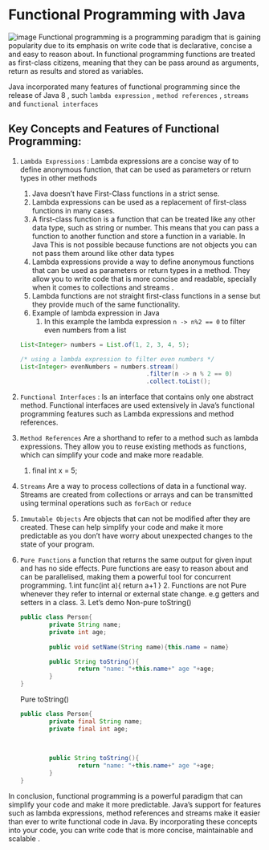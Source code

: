 # Functional Programming with Java
![image](https://images.idgesg.net/images/article/2019/11/jw_lambda_expressions_lambda_symbol_circuits_puzzle_pieces_by_greyfebruary_gettyimages-511803821_2400x1600-100817056-large.jpg?auto=webp&quality=85,70)
Functional programming is a programming paradigm that is gaining popularity due to its emphasis on write code that is declarative, concise a and easy to reason about. In functional programming functions are treated as first-class citizens, meaning that they can be pass around as arguments, return as results and stored as variables.

Java incorporated many features of functional programming since the release of Java 8 , such `lambda expression` , `method references` , `streams` and `functional interfaces` 

## Key Concepts and Features of Functional Programming:

1. `Lambda Expressions` : Lambda expressions are a concise way of to define anonymous function, that can be used as parameters or return types in other methods 
    1. Java doesn’t have First-Class functions in a strict sense. 
    2. Lambda expressions can be used as a replacement of first-class functions in many cases.
    3. A first-class function is a function that can be treated like any other data type, such as string or number. This means that you can pass a function to another function and store a function in a variable. In Java This is not possible because functions are not objects you can not pass them around like other data types
    4. Lambda expressions provide a way to define anonymous functions that can be used as parameters or return types in a method. They allow you to write code that is more concise and readable, specially when it comes to collections and streams .
    5. Lambda functions are not straight first-class functions in a sense but they provide much of the same functionality.
    6. Example of lambda expression in Java
        1. In this example the lambda expression `n -> n%2 == 0` to filter even numbers from a list

    ```java
    List<Integer> numbers = List.of(1, 2, 3, 4, 5);
    
    /* using a lambda expression to filter even numbers */
    List<Integer> evenNumbers = numbers.stream()
                                       .filter(n -> n % 2 == 0)
                                       .collect.toList();
    ```
    
2. `Functional Interfaces` : Is an interface that contains only one abstract method. Functional interfaces are used extensively in Java’s functional programming features such as Lambda expressions and method references. 
3. `Method References` Are a shorthand to refer to a method such as lambda expressions. They allow you to reuse existing methods as functions, which can simplify your code and make more readable.
    1. final int x = 5;
4. `Streams` Are a way to process collections of data in a functional way. Streams are created from collections or arrays and can be transmitted using terminal operations such as `forEach` or `reduce`
5. `Immutable Objects` Are objects that can not be modified after they are created. These can help simplify your code and make it more predictable as you don’t have worry about unexpected changes to the state of your program.
6. `Pure Functions` a function that returns the same output for given input and has no side effects. Pure functions are easy to reason about and can be parallelised, making them a powerful tool for concurrent programming.
    1.int func(int a){ return a+1 }
    2. Functions are not Pure whenever they refer to internal or external state change. e.g getters and setters in a class.
    3. Let’s demo Non-pure toString()
    
    ```java
    public class Person{
    		private String name;
    		private int age;
    		
    		public void setName(String name){this.name = name}
    
    		public String toString(){
    				return "name: "+this.name+" age "+age;
    		}
    }
    ```
    
    Pure toString()
    
    ```java
    public class Person{
    		private final String name;
    		private final int age;
    		
    		
    
    		public String toString(){
    				return "name: "+this.name+" age "+age;
    		}
    }
    ```
    

In conclusion, functional programming is a powerful paradigm that can simplify your code and make it more predictable. Java’s support for features such as lambda expressions, method references and streams make it easier than ever to write functional code in Java. By incorporating these concepts into your code, you can write code that is more concise, maintainable and scalable .
